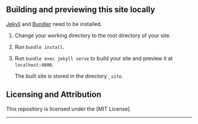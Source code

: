 ## Building and previewing this site locally

[Jekyll] and [Bundler] need to be installed.

1.  Change your working directory to the root directory of your site.

2.  Run `bundle install`.

3.  Run `bundle exec jekyll serve` to build your site and preview it at `localhost:4000`.

    The built site is stored in the directory `_site`.

## Licensing and Attribution

This repository is licensed under the [MIT License].

----

[Jekyll]: https://jekyllrb.com
[Bundler]: https://bundler.io
